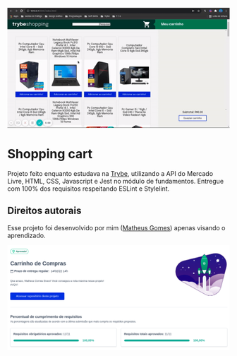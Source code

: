 ![Shopping cart](sc.gif)

# Shopping cart
Projeto feito enquanto estudava na [Trybe](https://www.betrybe.com/), utilizando a API do Mercado Livre, HTML, CSS, Javascript e Jest no módulo de fundamentos. Entregue com 100% dos requisitos respeitando ESLint e Stylelint.

## Direitos autorais

Esse projeto foi desenvolvido por mim ([Matheus Gomes](https://www.linkedin.com/in/matheusgb/)) apenas visando o aprendizado.

![100%](100.png)